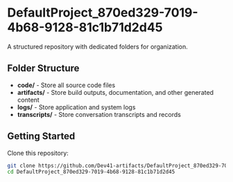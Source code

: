 # DefaultProject_870ed329-7019-4b68-9128-81c1b71d2d45
A structured repository with dedicated folders for organization.

## Folder Structure

- **code/** - Store all source code files
- **artifacts/** - Store build outputs, documentation, and other generated content
- **logs/** - Store application and system logs
- **transcripts/** - Store conversation transcripts and records

## Getting Started

Clone this repository:
```bash
git clone https://github.com/Dev41-artifacts/DefaultProject_870ed329-7019-4b68-9128-81c1b71d2d45
cd DefaultProject_870ed329-7019-4b68-9128-81c1b71d2d45
```
